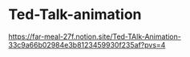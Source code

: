 # Ted-Talk-animation
<a>https://far-meal-27f.notion.site/Ted-TAlk-Animation-33c9a66b02984e3b8123459930f235af?pvs=4<a/>
